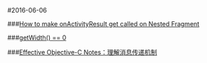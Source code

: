 #2016-06-06

###[How to make onActivityResult get called on Nested Fragment](https://inthecheesefactory.com/blog/how-to-fix-nested-fragment-onactivityresult-issue/en)

###[getWidth() == 0](http://stackoverflow.com/a/24035591)

###[Effective Objective-C Notes：理解消息传递机制](https://www.zybuluo.com/MicroCai/note/64270)
